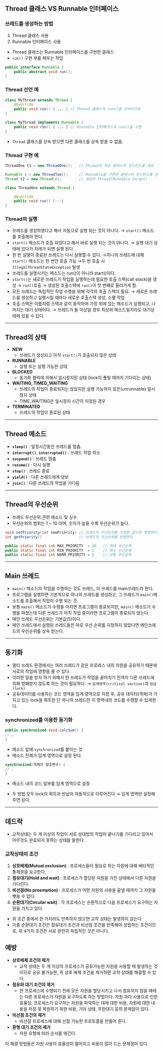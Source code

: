 ## Thread 클래스 VS Runnable 인터페이스

### 쓰레드를 생성하는 방법

1. Thread 클래스 사용
2. Runnable 인터페이스 사용
- Thread  클래스는 Runnable 인터페이스를 구현한 클래스
- `run()` 구현 부를 채우는 작업

```java
public interface Runnable {        
	public abstract void run();    
}
```

### Thread 선언 예

```java
class MyThread extends Thread {    
	@Override    
	public void run() { ... } // Thread 클래스의 run()을 오버라이딩
}
```

```java
class MyThread implements Runnable {    
	public void run() { ... } // Runnable 인터페이스의 run()을 구현
}
```

- `Thread` 클래스를 상속 받으면 다른 클래스를 상속 받을 수 없음.

### Thread 구현 예

```java
ThreadOne t1 = new ThreadOne();   // Thread의 자손 클래스의 인스턴스를 생성

Runnable r = new ThreadTwo();     // Runnable을 구현한 클래스의 인스턴스를 생성
Thread t2 = new Thread(r);        // 생성자 Thread(Runnable Target)

class ThreadOne extends Thread {

    @Override
    public void run() {···}
}
```

### Thread의 실행

- 쓰레드를 생성하였다고 해서 자동으로 실행 되는 것이 아니다. 
→ `start()` 메소드를 호출해야 한다.
- `start()` 메소드가 호출 되었다고 해서 바로 실행 되는 것이 아니다.
→ 실행 대기 상태에 있다가 차례가 되면 실행 된다.
- 한 번 실행이 종료된 쓰레드는 다시 실행할 수 없다. 
→하나의 쓰레드에 대해 `start()` 메소드는 한 번만 호출 가능
→두 번 호출 시 `IllegalThreadStateException` 발생
- 쓰레드를 실행시키는 메소드는 run()이 아니라 start()이다.
- `start()`는 새로운 쓰레드가 작업을 실행하는데 필요한 호출 스택(call stack)을 생성
→ `run()`호출
→ 생성된 호출스택에 `run()`이 첫 번째로 올라가게 함.
- 모든 쓰레드는 독립적인 작업 수행을 위해 각각의 호출 스택이 필요.
→ 새로운 쓰레드를 생성하고 실행시킬 때마다 새로운 호출스택 생성, 소멸 작업
- 호출 스택은 이름처럼 스택과 같이 동작하며 가장 위에 있는 메소드가 실행되고, 나머지는 대기 상태이다. 
→ 쓰레드가 둘 이상일 경우 최상위 메소드일지라도 대기상태에 있을 수 있다.

---

## Thread의 상태

- **NEW**
    - 쓰레드가 생성되고 아직 `start()`가 호출되지 않은 상태
- **RUNNABLE**
    - 실행 또는 실행 가능한 상태
- **BLOCKED**
    - 동기화 블럭에 의해서 일시정지된 상태 (lock이 풀릴 때까지 기다리는 상태)
- **WAITING, TIMED_WAITING**
    - 쓰레드의 작업이 종료되지는 않았지만 실행 가능하지 않은(unrunnable) 일시정지 상태
    - TIME_WAITING은 일시정지 시간이 지정된 경우
- **TERMINATED**
    - 쓰레드의 작업이 종료된 상태

---

## Thread 메소드

- **`sleep()`** : 일정시간동안 쓰레드를 멈춤.
- **`interrupt()`**, **`interrupted()`** : 쓰레드 작업 취소
- **`suspend()`** : 쓰레드 멈춤
- **`resume()`** : 다시 실행
- **`stop()`** : 쓰레드 종료
- **`yield()`** : 다른 쓰레드에게 양보
- **`join()`** : 다른 쓰레드의 작업을 기다림

---

## Thread의 우선순위

- 쓰레드 우선순위 관련 메소드 및 상수
- 우선순위의 범위는 1 ~ 10 이며, 숫자가 높을 수록 우선순위가 높다.

```java
void setPriority(int newPriority) // 쓰레드의 우선순위를 지정한 값으로 변경한다.
int getPriority()                 // 쓰레드의 우선순위를 반환한다.

public static final int MAX_PRIORITY  = 10   // 최대 우선순위
public static final int MIN_PRIORITY  = 1    // 최소 우선순위
public static final int NORM_PRIORITY = 5    // 보통 우선순위
```

---

## Main 쓰레드

- `main()` 메소드의 작업을 수행하는 것도 쓰레드, 이 쓰레드를 main쓰레드라 한다.
- 프로그램을 실행하면 기본적으로 하나의 쓰레드를 생성하고, 그 쓰레드가 `main()`메소드를 호출해서 작업이 수행 되는 것.
- 보통 `main()` 메소드가 수행을 마치면 프로그램이 종료되지만, `main()` 메소드가 수행을 마쳤는데 다른 쓰레드가 아직 작업 중이라면 프로그램이 종료되지 않는다.
- 메인 쓰레드 우선순위는 기본값(5)이다.
- 메인 쓰레드에서 실행된 쓰레드들은 따로 우선 순위를 지정하지 않았다면 메인쓰레드의 우선순위를 상속 받는다.

---

## 동기화

- 멀티 쓰레드 환경에서는 여러 쓰레드가 같은 프로레스 내의 자원을 공유하기 때문에 서로의 작업에 영향을 줄 수 있다.
- 이러한 일을 방지 하기 위해서 한 쓰레드가 작업을 끝마치기 전까지 다른 쓰레드에 의해 방해받지 않도록 하는 것이 필요하다. 
→ `임계영역(critical section)`과 `잠금(lock)`
- 공유데이터를 사용하는 코드 영역을 임계 영역으로 지정 후, 공유 데이터(객체)가 가지고 있는  lock을 획득한 단 하나의 쓰레드만 이 영역내의 코드를 수행할 수 있게한다.

### synchronized를 이용한 동기화

```java
public synchronized void calcSum() {
// …
}
```

- 메소드 앞에 `synchronized`를 붙이는 것
- 메소드 전체가 임계 영역으로 설정 된다.

```java
synchronized(객체의 참조변수) {
// …
}
```

- 메소드 내의 코드 일부를 임계 영역으로 설정

- 두 방법 모두 lock의 획득과 반납이 자동적으로 이루어진다 
→ 임계 영역만 설정해주면 된다.

---

## 데드락

- 교착상태는 두 개 이상의 작업이 서로 상대방의 작업이 끝나기를 기다리고 있어서 아무것도 완료되지 못하는 상태를 말한다.

### 교착상태의 조건

1. **상호배제(Mutual exclusion)** : 프로세스들이 필요로 하는 자원에 대해 배타적인 통제권을 요구한다.
2. **점유대기(Hold and wait)** : 프로세스가 할당된 자원을 가진 상태에서 다른 자원을 기다린다.
3. **비선점(No preemption)** : 프로세스가 어떤 자원의 사용을 끝낼 때까지 그 자원을 뺏을 수 없다.
4. **순환대기(Circular wait)** : 각 프로세스는 순환적으로 다음 프로세스가 요구하는 자원을 가지고 있다.
- 위 조건 중에서 한 가지라도 만족하지 않으면 교착 상태는 발생하지 않는다.
- 이중 순환대기 조건은 점유대기 조건과 비선점 조건을 만족해야 성립하는 조건이므로, 위 4가지 조건은 서로 완전히 독립적인 것은 아니다.

## 예방

- **상호배제 조건의 제거**
    - 교착 상태는 두 개 이상의 프로세스가 공유가능한 자원을 사용할 때 발생하는 것이므로 공유 불가능한, 즉 상호 배제 조건을 제거하면 교착 상태를 해결할 수 있다.
- **점유와 대기 조건의 제거**
    - 한 프로세스에 수행되기 전에 모든 자원을 할당시키고 나서 점유하지 않을 때에는 다른 프로세스가 자원을 요구하도록 하는 방법이다. 자원 과다 사용으로 인한 효율성, 프로세스가 요구하는 자원을 파악하는 데에 대한 비용, 자원에 대한 내용을 저장 및 복원하기 위한 비용, 기아 상태, 무한대기 등의 문제점이 있다.
- **비선점 조건의 제거**
    - 비선점 프로세스에 대해 선점 가능한 프로토콜을 만들어 준다.
- **환형 대기 조건의 제거**
    - 자원 유형에 따라 순서를 매긴다.

이 해결 방법들은 자원 사용의 효율성이 떨어지고 비용이 많이 드는 문제점이 있다.
